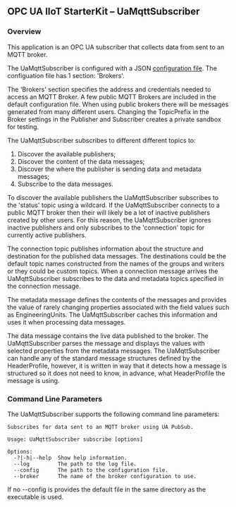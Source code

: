 ﻿## OPC UA IIoT StarterKit – UaMqttSubscriber
### Overview

This application is an OPC UA subscriber that collects data from sent to an MQTT broker.  

The UaMqttSubscriber is configured with a JSON [configuration file](config/uasubscriber-config.json). The configuation file has 1 section: 'Brokers'. 

The 'Brokers' section specifies the address and credentials needed to access an MQTT Broker. A few public MQTT Brokers are included in the default configuration file. When using public brokers there will be messages generated from many different users. Changing the TopicPrefix in the Broker settings in the Publisher and Subscriber creates a private sandbox for testing.  

The UaMqttSubscriber subscribes to different different topics to:

1. Discover the available publishers;
2. Discover the content of the data messages;
3. Discover the where the publisher is sending data and metadata messages;
4. Subscribe to the data messages.

To discover the available publishers the UaMqttSubscriber subscribes to the 'status' topic using a wildcard. If the UaMqttSubscriber connects to a public MQTT broker then their will likely be a lot of inactive publishers created by other users. For this reason, the UaMqttSubscriber ignores inactive publishers and only subscribes to the 'connection' topic for currently active publishers.

The connection topic publishes information about the structure and destination for the published data messages. The destinations could be the default topic names constructed from the names of the groups and writers or they could be custom topics. When a connection message arrives the UaMqttSubscriber subscribes to the data and metadata topics specified in the connection message.

The metadata message defines the contents of the messages and provides the value of rarely changing properties associated with the field values such as EngineeringUnits. The UaMqttSubscriber caches this information and uses it when processing data messages.

The data message contains the live data published to the broker. The UaMqttSubscriber parses the message and displays the values with selected properties from the metadata messages. The UaMqttSubscriber can handle any of the standard message structures defined by the HeaderProfile, however, it is written in way that it detects how a message is structured so it does not need to know, in advance, what HeaderProfile the message is using.

### Command Line Parameters
The UaMqttSubscriber supports the following command line parameters:
```
Subscribes for data sent to an MQTT broker using UA PubSub.

Usage: UaMqttSubscriber subscribe [options]

Options:
  -?|-h|--help  Show help information.
  --log         The path to the log file.
  --config      The path to the configuration file.
  --broker      The name of the broker configuration to use.
```
If no --config is provides the default file in the same directory as the executable is used.

